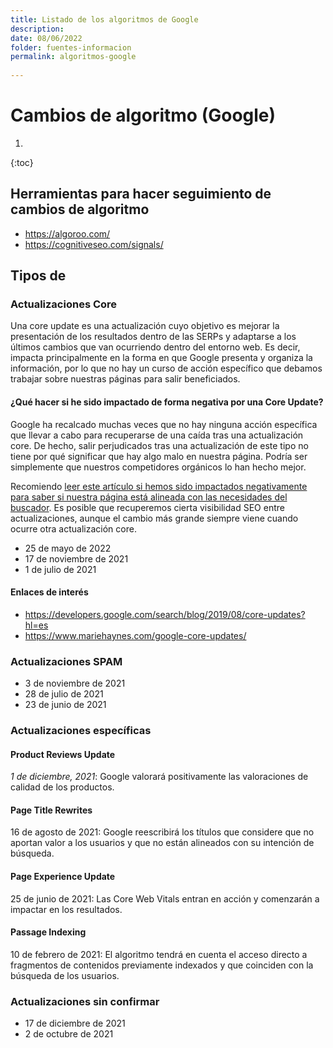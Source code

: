 ```yaml
---
title: Listado de los algoritmos de Google
description: 
date: 08/06/2022
folder: fuentes-informacion
permalink: algoritmos-google
  
---
```


# Cambios de algoritmo (Google)

1. 
{:toc}

## Herramientas para hacer seguimiento de cambios de algoritmo

- https://algoroo.com/
- https://cognitiveseo.com/signals/

## Tipos de 

### Actualizaciones Core

Una core update es una actualización cuyo objetivo es mejorar la presentación de los resultados dentro de las SERPs y adaptarse a los últimos cambios que van ocurriendo dentro del entorno web. Es decir, impacta principalmente en la forma en que Google presenta y organiza la información, por lo que no hay un curso de acción específico que debamos trabajar sobre nuestras páginas para salir beneficiados.

#### ¿Qué hacer si he sido impactado de forma negativa por una Core Update?

Google ha recalcado muchas veces que no hay ninguna acción específica que llevar a cabo para recuperarse de una caída tras una actualización core. De hecho, salir perjudicados tras una actualización de este tipo no tiene por qué significar que hay algo malo en nuestra página. Podría ser simplemente que nuestros competidores orgánicos lo han hecho mejor.

Recomiendo [leer este artículo si hemos sido impactados negativamente para saber si nuestra página está alineada con las necesidades del buscador](https://developers.google.com/search/blog/2019/08/core-updates?hl=es). Es posible que recuperemos cierta visibilidad SEO entre actualizaciones, aunque el cambio más grande siempre viene cuando ocurre otra actualización core. 

- 25 de mayo de 2022
- 17 de noviembre de 2021
- 1 de julio de 2021

#### Enlaces de interés

- https://developers.google.com/search/blog/2019/08/core-updates?hl=es
- https://www.mariehaynes.com/google-core-updates/

### Actualizaciones SPAM
 - 3 de noviembre de 2021
 - 28 de julio de 2021
 - 23 de junio de 2021

### Actualizaciones específicas

#### Product Reviews Update

*1 de diciembre, 2021*: Google valorará positivamente las valoraciones de calidad de los productos.
 
 #### Page Title Rewrites

16 de agosto de 2021: Google reescribirá los títulos que considere que no aportan valor a los usuarios y que no están alineados con su intención de búsqueda.

#### Page Experience Update 

25 de junio de 2021: Las Core Web Vitals entran en acción y comenzarán a impactar en los resultados.

#### Passage Indexing

10 de febrero de 2021: El algoritmo tendrá en cuenta el acceso directo a fragmentos de contenidos previamente indexados y que coinciden con la búsqueda de los usuarios.

### Actualizaciones sin confirmar

  - 17 de diciembre de 2021
  - 2 de octubre de 2021



<!--stackedit_data:
eyJoaXN0b3J5IjpbLTE2NDU4NTc4MDgsOTMwMzE0OTMyLC0xOD
A5MzA5MjI3XX0=
-->